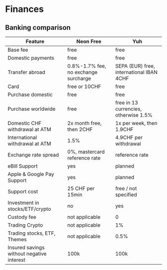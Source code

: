 # Finances

## Banking comparison

| Feature                                   | Neon Free                            | Yuh                                      |
| ----------------------------------------- | ------------------------------------ | ---------------------------------------- |
| Base fee                                  | free                                 | free                                     |
| Domestic payments                         | free                                 | free                                     |
| Transfer abroad                           | 0.8%-1.7% fee, no exchange surcharge | SEPA (EUR) free, international IBAN 4CHF |
| Card                                      | free or 10CHF                        | free                                     |
| Purchase domestic                         | free                                 | free                                     |
| Purchase worldwide                        | free                                 | free in 13 currencies, otherwise 1.5%    |
| Domestic CHF withdrawal at ATM            | 2x month free, then 2CHF             | 1x per week, then 1.9CHF                 |
| International withdrawal at ATM           | 1.5%                                 | 4.9CHF per withdrawal                    |
| Exchange rate spread                      | 0%, mastercard reference rate        | reference rate                           |
| eBill Support                             | yes                                  | planned                                  |
| Apple & Google Pay Support                | yes                                  | planned                                  |
| Support cost                              | 25 CHF per 15min                     | free / not specified                     |
| Investment in stocks/ETF/crypto           | no                                   | yes                                      |
| Custody fee                               | not applicable                       | 0                                        |
| Trading Crypto                            | not applicable                       | 1%                                       |
| Trading stocks, ETF, Themes               | not applicable                       | 0.5%                                     |
| Insured savings without negative interest | 100k                                 | 100k                                     |
